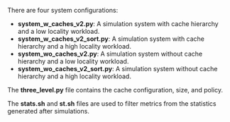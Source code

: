 There are four system configurations:

- **system_w_caches_v2.py**: A simulation system with cache hierarchy and a low locality workload.
- **system_w_caches_v2_sort.py**: A simulation system with cache hierarchy and a high locality workload.
- **system_wo_caches_v2.py**: A simulation system without cache hierarchy and a low locality workload.
- **system_wo_caches_v2_sort.py**: A simulation system without cache hierarchy and a high locality workload.

The **three_level.py** file contains the cache configuration, size, and policy.

The **stats.sh** and **st.sh** files are used to filter metrics from the statistics generated after simulations.
